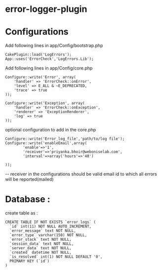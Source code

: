 error-logger-plugin
===================

Configurations 
====================
Add following lines in app/Config/bootstrap.php
```
CakePlugin::load('LogErrors');
App::uses('ErrorCheck','LogErrors.Lib');
```

Add following lines in app/Config/core.php
```
Configure::write('Error', array(
    'handler' => 'ErrorCheck::onError',
    'level' => E_ALL & ~E_DEPRECATED,
    'trace' => true
));

Configure::write('Exception', array(
    'handler' => 'ErrorCheck::onException',
    'renderer' => 'ExceptionRenderer',
    'log' => true
));
```
optional configuration to add in the core.php
```
Configure::write('Error_log_file','path/to/log file');
Configure::write('enableEmail',array(
        'enable'=>'1',
        'receiver'=>'priyanka.bhoir@weboniselab.com',
        'interval'=>array('hours'=>'48')

));
```

-- receiver in the configurations should be valid email id to which all errors will be reported(mailed)

Database :
==========
create table as :
```
CREATE TABLE IF NOT EXISTS `error_logs` (
  `id` int(11) NOT NULL AUTO_INCREMENT,
  `error_message` text NOT NULL,
  `error_type` varchar(150) NOT NULL,
  `error_stack` text NOT NULL,
  `session_data` text NOT NULL,
  `server_data` text NOT NULL,
  `created` datetime NOT NULL,
  `is_resolved` int(1) NOT NULL DEFAULT '0',
  PRIMARY KEY (`id`)
)
```
